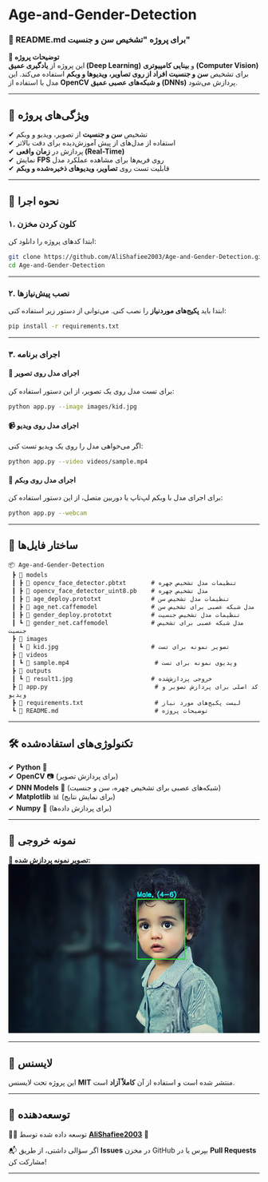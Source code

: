 # Age-and-Gender-Detection
### **📝 README.md برای پروژه "تشخیص سن و جنسیت"**  

**📌 توضیحات پروژه**  
این پروژه از **یادگیری عمیق (Deep Learning)** و **بینایی کامپیوتری (Computer Vision)** برای تشخیص **سن و جنسیت افراد از روی تصاویر، ویدیوها و وبکم** استفاده می‌کند. این مدل با استفاده از **OpenCV و شبکه‌های عصبی عمیق (DNNs)** پردازش می‌شود.  

---

## **🚀 ویژگی‌های پروژه**
✔ تشخیص **سن و جنسیت** از تصویر، ویدیو و وبکم  
✔ استفاده از مدل‌های از پیش آموزش‌دیده برای دقت بالاتر  
✔ پردازش در **زمان واقعی (Real-Time)**  
✔ نمایش **FPS** روی فریم‌ها برای مشاهده عملکرد مدل  
✔ قابلیت تست روی **تصاویر، ویدیوهای ذخیره‌شده و وبکم**  

---

## **📌 نحوه اجرا**
### **۱. کلون کردن مخزن**
ابتدا کدهای پروژه را دانلود کن:

```sh
git clone https://github.com/AliShafiee2003/Age-and-Gender-Detection.git
cd Age-and-Gender-Detection
```

---

### **۲. نصب پیش‌نیازها**
ابتدا باید **پکیج‌های موردنیاز** را نصب کنی. می‌توانی از دستور زیر استفاده کنی:

```sh
pip install -r requirements.txt
```

---

### **۳. اجرای برنامه**
#### **📸 اجرای مدل روی تصویر**
برای تست مدل روی یک تصویر، از این دستور استفاده کن:

```sh
python app.py --image images/kid.jpg
```

#### **📹 اجرای مدل روی ویدیو**
اگر می‌خواهی مدل را روی یک ویدیو تست کنی:

```sh
python app.py --video videos/sample.mp4
```

#### **🎥 اجرای مدل روی وبکم**
برای اجرای مدل با وبکم لپ‌تاپ یا دوربین متصل، از این دستور استفاده کن:

```sh
python app.py --webcam
```

---

## **📂 ساختار فایل‌ها**
```
📦 Age-and-Gender-Detection
 ┣ 📂 models
 ┃ ┣ 📄 opencv_face_detector.pbtxt       # تنظیمات مدل تشخیص چهره
 ┃ ┣ 📄 opencv_face_detector_uint8.pb    # مدل تشخیص چهره
 ┃ ┣ 📄 age_deploy.prototxt              # تنظیمات مدل تشخیص سن
 ┃ ┣ 📄 age_net.caffemodel               # مدل شبکه عصبی برای تشخیص سن
 ┃ ┣ 📄 gender_deploy.prototxt           # تنظیمات مدل تشخیص جنسیت
 ┃ ┗ 📄 gender_net.caffemodel            # مدل شبکه عصبی برای تشخیص جنسیت
 ┣ 📂 images
 ┃ ┗ 📄 kid.jpg                          # تصویر نمونه برای تست
 ┣ 📂 videos
 ┃ ┗ 📄 sample.mp4                        # ویدیوی نمونه برای تست
 ┣ 📂 outputs
 ┃ ┗ 📄 result1.jpg                      # خروجی پردازش‌شده
 ┣ 📄 app.py                              # کد اصلی برای پردازش تصویر و ویدیو
 ┣ 📄 requirements.txt                    # لیست پکیج‌های مورد نیاز
 ┗ 📄 README.md                           # توضیحات پروژه
```

---

## **🛠 تکنولوژی‌های استفاده‌شده**
✔ **Python** 🐍  
✔ **OpenCV** 📷 (برای پردازش تصویر)  
✔ **DNN Models** 🧠 (شبکه‌های عصبی برای تشخیص چهره، سن و جنسیت)  
✔ **Matplotlib** 📊 (برای نمایش نتایج)  
✔ **Numpy** 🔢 (برای پردازش داده‌ها)  

---

## **📸 نمونه خروجی**
**🔹 تصویر نمونه پردازش شده:**
![Sample](outputs/result1.jpg)

---

## **📜 لایسنس**
این پروژه تحت لایسنس **MIT** منتشر شده است و استفاده از آن **کاملاً آزاد** است.

---

## **🤝 توسعه‌دهنده**
👨‍💻 توسعه داده شده توسط **[AliShafiee2003](https://github.com/AliShafiee2003)** 🚀  

📬 اگر سؤالی داشتی، از طریق **Issues** در مخزن GitHub بپرس یا در **Pull Requests** مشارکت کن!  

---
